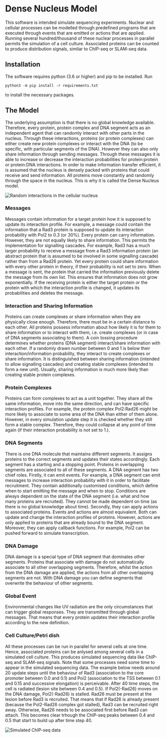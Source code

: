 # Dense Nucleus Model

This software is intended simulate sequencing experiments. Nuclear and cellular processes can be modelled through
predefined programs that are executed through events that are emitted or actions that are applied. Running
several hundred/thousand of these nuclear processes in parallel permits the simulation of a cell culture. 
Associated proteins can be counted to produce distribution signals, similar to ChIP-seq or SLAM-seq data.

## Installation
The software requires python (3.6 or higher) and pip to be installed. Run
```commandline
python3 -m pip install -r requirements.txt
```
to install the necessary packages.

## The Model
The underlying assumption is that there is no global knowledge available. Therefore, every protein, protein complex
and DNA segment acts as an independent agent that can randomly interact with other parts in the nucleus. Through these
interactions, proteins (or protein complexes) can either create new protein complexes or interact with the DNA (to be
specific, with particular segments of the DNA). However they can also only share information through sending 
messages. Through these messages it is able to increase or decrease the interaction probabilities for protein:protein
or protein:DNA interactions. In order to make information transfer efficient, it is assumed that the nucleus is
densely packed with proteins that could receive and send information. All proteins move constantly and randomly 
through the space in the nucleus. This is why it is called the Dense Nucleus model.

![Random interactions in the cellular nucleus](animations/random_interaction_dna_example_nucleus_ani.gif)

### Messages
Messages contain information for a target protein how it is supposed to update its interaction profile. For example, 
a message could contain the information that a Rad3 protein is supposed to update its interaction probability with
Pol2 to 0.3 (or 30%). Every protein can carry information. However, they are not equally likely to share information.
This permits the implementation for signalling cascades. For example, Rad3 has a much larger probability to receive 
a message from a Rad3 information protein (an abstract protein that is assumed to be involved in some signalling cascade)
rather than from a Rad26 protein. Yet every protein could share information with every other protein in theory, if 
their probability is not set to zero. When a message is sent, the protein that carried the information previously delete
the message from its own list. This ensures that information does not grow exponentially. If the receiving protein
is either the target protein or the protein with which the interaction profile is changed, it updates its probabilities
and deletes the message.

### Interaction and Sharing Information
Proteins can create complexes or share information when they are physically close enough. Therefore, there must be in
a certain distance to each other. All proteins possess information about how likely it is for them to share information
or to interact with them, i.e. create complexes (or in case of DNA segments associating to them). A coin tossing 
procedure determines whether proteins (DNA segment) interact/share information with each other. If a randomly drawn 
number between 0 and 1 is below their interaction/information probability, they interact to create complexes or share
information. It is distinguished between sharing information (intended to allow signalling cascades) and creating
stable complexes (intended to form a new unit). Usually, sharing information is much more likely than creating stable
protein complexes.

### Protein Complexes
Proteins can form complexes to act as a unit together. They share all the same information, move into the same direction,
and can have specific interaction profiles. For example, the protein complex Pol2:Rad26 might be more likely
to associate to some area of the DNA than either of them alone. However, in every simulation update step it is checked
whether they still form a stable complex. Therefore, they could collapse at any point of time again (if their
interaction probability is not set to 1.).

### DNA Segments
There is one DNA molecule that maintains different segments. It assigns proteins to the correct segments and
updates their states accordingly. Each segment has a starting and a stopping point. Proteins in overlapping segments
are associated to all of these segments.
A DNA segment has two chief roles. Firstly, it can emit events. For example, a DNA segment can emit messages to increase 
interaction probability with it in order to facilitate recruitment. They contain additionally customised conditions,
which define when to start emitting the message and when to stop. Conditions are always dependent on the state of the
DNA segment (i.e. what and how many proteins are recruited). They cannot be made dependent on time (as there is no 
global knowledge about time). Secondly, they can apply actions to associated proteins. Events and actions are almost
equivalent. Both can update and change the interaction profiles of proteins. However, actions are only applied to 
proteins that are already bound to the DNA segment. Moreover, they can apply callback functions. For example, Pol2 
can be pushed forward to simulate transcription.

### DNA Damage
DNA damage is a special type of DNA segment that dominates other segments. Proteins that associate with damage do not
automatically associate to all other overlapping segments. Therefore, whilst the action from the DNA damage are applied,
the actions from all other overlapping segments are not. With DNA damage you can define segments that overwrite the 
behaviour of other segments.

### Global Event
Environmental changes like UV radiation are the only circumstances that can trigger global responses. They are transmitted
through global messages. That means that every protein updates their interaction profile according to the new
definition.

### Cell Culture/Petri dish
All these processes can be run in parallel for several cells at one time. Hence, associated proteins can be anlysed
among several cells in a simulated cell culture. This produces simulated sequencing data like ChIP-seq and SLAM-seq
signals. Note that some processes need some time to appear in the simulated sequencing data. The example below
needs around 20 update steps until the behaviour of Rad3 (association to the core promoter between 0.0 and 0.1) and Pol2
(association to the TSS between 0.1 and 0.15 and successive elongation) is perceivable. After 40 time steps, the cell
is radiated (lesion site between 0.4 and 0.5).  If Pol2(-Rad26) moves on the DNA damage, Pol2(-Rad26) is stalled. Rad26
must be present at the lesion before Rad3 is recruited. That means that if Rad26 is already present (because the
Pol2-Rad26 complex got stalled), Rad3 can be recruited right away. Otherwise, Rad26 needs to be associated first 
before Rad3 can attach. This becomes clear trhough the ChIP-seq peaks between 0.4 and 0.5 that start to build up after 
time step 40.

![Simulated ChIP-seq data](animations/example_chipseq_ani.gif)